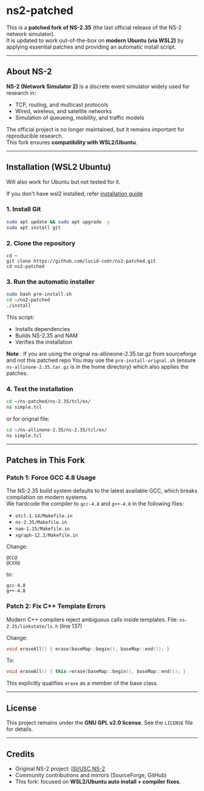 # ns2-patched
This is a **patched fork of NS-2.35** (the last official release of the NS-2 network simulator).  
It is updated to work out-of-the-box on **modern Ubuntu (via WSL2)** by applying essential patches and providing an automatic install script.

---

## About NS-2
**NS-2 (Network Simulator 2)** is a discrete event simulator widely used for research in:
- TCP, routing, and multicast protocols
- Wired, wireless, and satellite networks
- Simulation of queueing, mobility, and traffic models

The official project is no longer maintained, but it remains important for reproducible research.  
This fork ensures **compatibility with WSL2/Ubuntu**.

---
## Installation (WSL2 Ubuntu)
Will also work for Ubuntu but not tested for it.

If you don't have wsl2 installed, refer [installation guide](https://www.freecodecamp.org/news/how-to-install-wsl2-windows-subsystem-for-linux-2-on-windows-10/)

### 1. Install Git

```bash
sudo apt update && sudo apt upgrade -y
sudo apt install git
```

### 2. Clone the repository

```
cd ~
git clone https://github.com/lucid-codr/ns2-patched.git
cd ns2-patched
```

### 3. Run the automatic installer

```bash
sudo bash pre-install.sh
cd ~/ns2-patched
./install
```

This script:

* Installs dependencies
* Builds NS-2.35 and NAM
* Verifies the installation

**Note** : If you are using the orignal ns-allineone-2.35.tar.gz from sourceforge and not this patched repo
You may use the `pre-install-orignal.sh` (ensure `ns-allinone-2.35.tar.gz` is in the home directory) which also applies the patches.

### 4. Test the installation

```bash
cd ~/ns-patched/ns-2.35/tcl/ex/
ns simple.tcl
```
or for orignal file:
```bash
cd ~/ns-allinone-2.35/ns-2.35/tcl/ex/
ns simple.tcl
```

---


## Patches in This Fork
### **Patch 1: Force GCC 4.8 Usage**
The NS-2.35 build system defaults to the latest available GCC, which breaks compilation on modern systems.  
We hardcode the compiler to `gcc-4.8` and `g++-4.8` in the following files:
- `otcl-1.14/Makefile.in`
- `ns-2.35/Makefile.in`
- `nam-1.15/Makefile.in`
- `xgraph-12.2/Makefile.in`

Change:
```make
@CC@
@CXX@
````

to:

```make
gcc-4.8
g++-4.8
```

### **Patch 2: Fix C++ Template Errors**

Modern C++ compilers reject ambiguous calls inside templates.
File: `ns-2.35/linkstate/ls.h` (line 137)

Change:

```cpp
void eraseAll() { erase(baseMap::begin(), baseMap::end()); }
```

To:

```cpp
void eraseAll() { this->erase(baseMap::begin(), baseMap::end()); }
```

This explicitly qualifies `erase` as a member of the base class.

---

## License

This project remains under the **GNU GPL v2.0 license**.
See the `LICENSE` file for details.

---

## Credits

* Original NS-2 project: [ISI/USC NS-2](http://www.isi.edu/nsnam/ns/)
* Community contributions and mirrors (SourceForge, GitHub)
* This fork: focused on **WSL2/Ubuntu auto install + compiler fixes**.

```
